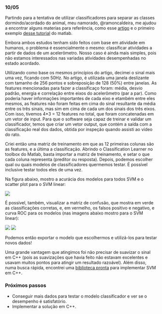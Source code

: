 ### 10/05

Partindo para a tentativa de utilizar classificadores para separar as classes dormindo/acordado do animal, 
meu namorado, @ramoncaldeira, me ajudou a encontrar alguns materias para referência, como esse [artigo](http://paul.rutgers.edu/~nravi/accelerometer.pdf) 
e o primeiro exemplo [desse tutorial](https://www.mathworks.com/videos/machine-learning-with-matlab-100694.html) do matlab.

Embora ambos estudos tenham sido feitos com base em atividade em humanos, o problema é essencialmente o mesmo: classificar atividades
a partir de dados de um acelerômetro. Nosso caso é ainda mais simples, pois não estamos interessados nas variadas atividades 
desempenhadas no estado acordado.

Utilizando como base os mesmos princípios do artigo, decimei o sinal mais uma vez, ficando com 50Hz. No artigo, é utilizada uma
janela deslizante com tamanho de 256 pontos e sobreposição de 128 (50%) entre janelas. As features mencionadas para fazer a classificaço
foram: média, desvio padrão, energia e correlação entre eixos do acelerômetro (par a par). Como poderia haver informações importantes 
de cada eixo e etambém entre eles mesmos, as features não foram feitas em cima do sinal resultante da média entre os três sinais, mas sim em 
cima de cada um dos sinais dos três eixos. Com isso, tivemos 4*3 = 12 features no total, que foram concatenadas em um vetor de input.
Para que o software seja capaz de treinar e validar um classificador, temos que criar um vetor output, que contém a saída 
com a classificação real dos dados, obtida por inspeção quando assisti ao vídeo do rato. 

Criei então uma matriz de treinamento 
em que as 12 primeiras colunas são as features, e a última a classificação. Abrindo o Classification Learner no toolbox do Matlab,
basta importar a matriz de treinamento, e setar o que cada coluna representa (preditor ou resposta). Depois, podemos escolher 
qual ou quais modelos de classificadores quermemos testar. É possível inclusive testar todos eles de uma vez. 

Na figura abaixo, mostro a acurácia dos modelos para todos SVM e o scatter plot para o SVM linear:

![](https://github.com/ianamccs/OpenLabBook-Iana/blob/master/Imagens/scatterplot.png)

É possível, também, visualizar a matriz de confusão, que mostra em verde as classificações corretas, e, em vermelho, os falsos positivo e negativo,
e curva ROC para os modelos (nas imagens abaixo mostro para o SVM linear):

![](https://github.com/ianamccs/OpenLabBook-Iana/blob/master/Imagens/confusionmatrix.png)
![](https://github.com/ianamccs/OpenLabBook-Iana/blob/master/Imagens/roc.png)

Podemos então exportar o modelo que escolhermos e utilizá-los para testar novos dados!


Uma grande vantagem que atingimos foi não precisar de suavizar o sinal em C++ (pois as suavizações que havia feito não estavam
excelentes e usavam muitos pontos para atingir um resultado razoável).
Além disso, numa busca rápida, encontrei uma [biblioteca pronta](https://www.csie.ntu.edu.tw/~cjlin/libsvm/) para implementar 
SVM em C++.

### Próximos passos

- Conseguir mais dados para testar o modelo classificador e ver se o desempenho é satisfatório.
- Implementar a solução em C++.
